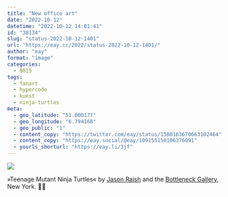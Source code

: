 ```yaml
---
title: "New office art"
date: "2022-10-12"
datetime: "2022-10-12 14:01:41"
id: "38134"
slug: "status-2022-10-12-1401"
url: "https://eay.cc/2022/status-2022-10-12-1401/"
author: "eay"
format: "image"
categories:
  - 0815
tags:
  - fanart
  - hypercode
  - kunst
  - ninja-turtles
meta:
  - geo_latitude: "51.000177"
  - geo_longitude: "6.794168"
  - geo_public: "1"
  - content_copy: "https://twitter.com/eay/status/1580163670663102464"
  - content_copy: "https://eay.social/@eay/109155150106376091"
  - yourls_shorturl: "https://eay.li/3jf"
---
```


![](https://eay.cc/uploads/2022/2022-10-12_13-58-49.jpeg)

»Teenage Mutant Ninja Turtles« by [Jason Raish](https://jasonraish.com/projects) and the [Bottleneck Gallery](https://bottleneckgallery.com/), New York. 🥷🐢
